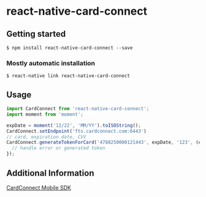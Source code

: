 # react-native-card-connect

## Getting started

`$ npm install react-native-card-connect --save`

### Mostly automatic installation

`$ react-native link react-native-card-connect`

## Usage
```javascript
import CardConnect from 'react-native-card-connect';
import moment from 'moment';

expDate = moment('12/22', 'MM/YY').toISOString();
CardConnect.setEndpoint('fts.cardconnect.com:6443')
// card, expiration date, CVV
CardConnect.generateTokenForCard('4788250000121443', expDate, '123', (error, token) => {
  // handle error or generated token
});
```

## Additional Information

[CardConnect Mobile SDK](https://developer.cardconnect.com/mobile-sdks#get-a-token)
